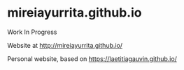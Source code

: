 # mireiayurrita.github.io

Work In Progress

Website at http://mireiayurrita.github.io/

Personal website, based on https://laetitiagauvin.github.io/

